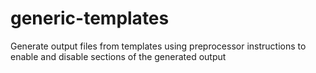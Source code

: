 # generic-templates
Generate output files from templates using preprocessor instructions to enable and disable sections of the generated output
